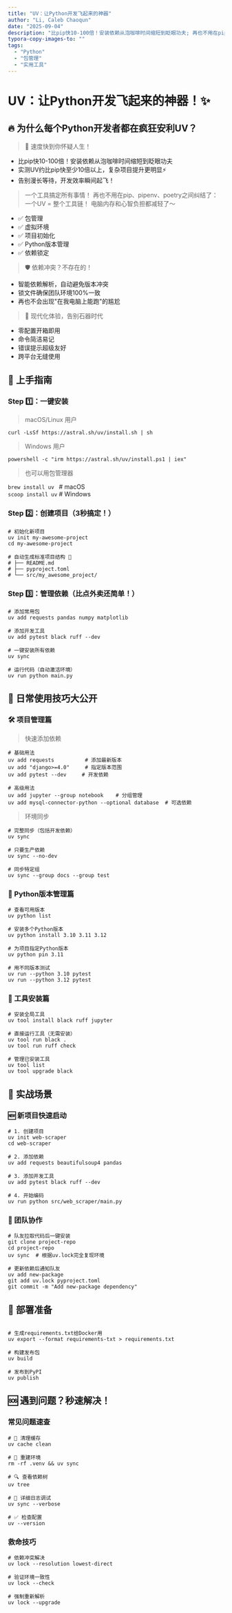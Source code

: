```yaml
---
title: "UV：让Python开发飞起来的神器"
author: "Li, Caleb Chaoqun"
date: "2025-09-04"
description: "比pip快10-100倍！安装依赖从泡咖啡时间缩短到眨眼功夫; 再也不用在pip、pipenv、poetry之间纠结了; "
typora-copy-images-to: ""
tags:
  - "Python"
  - "包管理"
  - "实用工具"
---
```


# UV：让Python开发飞起来的神器！✨

## 🔥 为什么每个Python开发者都在疯狂安利UV？

> 💨 速度快到你怀疑人生！
- 比pip快10-100倍！安装依赖从泡咖啡时间缩短到眨眼功夫
- 实测UV约比pip快至少10倍以上，复杂项目提升更明显⚡️
- 告别漫长等待，开发效率瞬间起飞！

> 一个工具搞定所有事情！
再也不用在pip、pipenv、poetry之间纠结了： 一个UV = 整个工具链！ 电脑内存和心智负担都减轻了～

- ✅ 包管理
- ✅ 虚拟环境
- ✅ 项目初始化
- ✅ Python版本管理
- ✅ 依赖锁定

> 🛡️ 依赖冲突？不存在的！
- 智能依赖解析，自动避免版本冲突
- 锁文件确保团队环境100%一致
- 再也不会出现"在我电脑上能跑"的尴尬

> 🚀 现代化体验，告别石器时代
- 零配置开箱即用
- 命令简洁易记
- 错误提示超级友好
- 跨平台无缝使用

## 📖 上手指南

### Step 1️⃣：一键安装
> macOS/Linux 用户

`curl -LsSf https://astral.sh/uv/install.sh | sh`

> Windows 用户

`powershell -c "irm https://astral.sh/uv/install.ps1 | iex"`

> 也可以用包管理器

`brew install uv `         # macOS  
`scoop install uv`         # Windows  

### Step 2️⃣：创建项目（3秒搞定！）

```shell
# 初始化新项目
uv init my-awesome-project
cd my-awesome-project

# 自动生成标准项目结构 📁
# ├── README.md
# ├── pyproject.toml  
# └── src/my_awesome_project/
```

### Step 3️⃣：管理依赖（比点外卖还简单！）

```shell
# 添加常用包
uv add requests pandas numpy matplotlib

# 添加开发工具
uv add pytest black ruff --dev

# 一键安装所有依赖
uv sync

# 运行代码（自动激活环境）
uv run python main.py
```

## 🎪 日常使用技巧大公开

### 🛠️ 项目管理篇
> 快速添加依赖

```shell
# 基础用法
uv add requests          # 添加最新版本
uv add "django>=4.0"     # 指定版本范围
uv add pytest --dev     # 开发依赖

# 高级用法
uv add jupyter --group notebook    # 分组管理
uv add mysql-connector-python --optional database  # 可选依赖
```

> 环境同步

```shell
# 完整同步（包括开发依赖）
uv sync

# 只要生产依赖
uv sync --no-dev

# 同步特定组
uv sync --group docs --group test
```

### 🐍 Python版本管理篇

```shell
# 查看可用版本
uv python list

# 安装多个Python版本
uv python install 3.10 3.11 3.12

# 为项目指定Python版本
uv python pin 3.11

# 用不同版本测试
uv run --python 3.10 pytest
uv run --python 3.12 pytest
```

### 🔧 工具安装篇

```shell
# 安装全局工具
uv tool install black ruff jupyter

# 直接运行工具（无需安装）
uv tool run black .
uv tool run ruff check

# 管理已安装工具
uv tool list
uv tool upgrade black
```


## 🎯 实战场景

### 🆕 新项目快速启动
```shell
# 1. 创建项目
uv init web-scraper
cd web-scraper

# 2. 添加依赖
uv add requests beautifulsoup4 pandas

# 3. 添加开发工具
uv add pytest black ruff --dev

# 4. 开始编码
uv run python src/web_scraper/main.py
```


### 👥 团队协作

```shell
# 队友拉取代码后一键安装
git clone project-repo
cd project-repo
uv sync  # 根据uv.lock完全复现环境

# 更新依赖后通知队友
uv add new-package
git add uv.lock pyproject.toml
git commit -m "Add new-package dependency"
```

## 🚢 部署准备

```shell

# 生成requirements.txt给Docker用
uv export --format requirements-txt > requirements.txt

# 构建发布包
uv build

# 发布到PyPI
uv publish
```

## 🆘 遇到问题？秒速解决！


### 常见问题速查

```shell
# 🔧 清理缓存
uv cache clean

# 🔄 重建环境
rm -rf .venv && uv sync

# 🔍 查看依赖树
uv tree

# 🐛 详细日志调试
uv sync --verbose

# ✅ 检查配置
uv --version
```


### 救命技巧

```shell
# 依赖冲突解决
uv lock --resolution lowest-direct

# 验证环境一致性
uv lock --check

# 强制重新解析
uv lock --upgrade
```